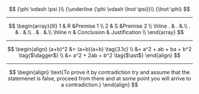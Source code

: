 

$$
{\phi \vdash \psi }\\
{\underline {\phi \vdash \lnot \psi}}\\
{\lnot \phi}
$$

---

$$
\begin{array}{lll}
1 & R &Premise 1 \\
2 & S &Premise 2 \\
\hline
. & . &.\\
. & . &.\\
. & . &.\\
\hline
n & Conclusion & Justification \\
\end{array}
$$

---

$$
\begin{align}
(a+b)^2 &= (a+b)(a+b)          \tag{3.1c}      \\
        &= a^2 + ab + ba + b^2 \tag{$\dagger$} \\
        &= a^2 + 2ab + b^2     \tag{$\ast$}
\end{align}
$$

---

$$
\begin{align}
\text{To prove it by contradiction try and assume that the statemenet is false,
proceed from there and at some point you will arrive to a contradiction.}
\end{align}
$$
